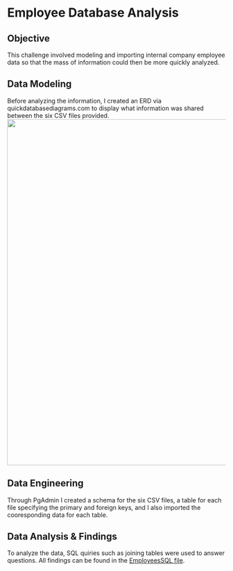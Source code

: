 # Employee Database Analysis

## Objective
This challenge involved modeling and importing internal company employee data so that the mass of information could then be more quickly analyzed.

## Data Modeling
Before analyzing the information, I created an ERD via quickdatabasediagrams.com to display what information was shared between the six CSV files provided.
</br>
<img src="https://user-images.githubusercontent.com/102936852/194216141-2d8a408c-8be9-4912-b63a-efd7f196f888.png" width="799">

## Data Engineering
Through PgAdmin I created a schema for the six CSV files, a table for each file specifying the primary and foreign keys, and I also imported the cooresponding data for each table. 

## Data Analysis & Findings
To analyze the data, SQL quiries such as joining tables were used to answer questions. All findings can be found in the [EmployeesSQL file](https://github.com/ohigithub/sql-challenge/tree/main/EmployeeSQL).
